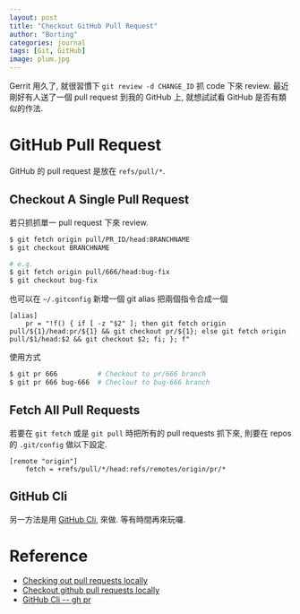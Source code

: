 ```yaml
---
layout: post
title: "Checkout GitHub Pull Request"
author: "Borting"
categories: journal
tags: [Git, GitHub]
image: plum.jpg
---
```


Gerrit 用久了, 就很習慣下 `git review -d CHANGE_ID` 抓 code 下來 review.
最近剛好有人送了一個 pull request 到我的 GitHub 上, 就想試試看 GitHub 是否有類似的作法.

# GitHub Pull Request

GitHub 的 pull request 是放在 `refs/pull/*`.

## Checkout A Single Pull Request

若只抓抓單一 pull request 下來 review.
```bash
$ git fetch origin pull/PR_ID/head:BRANCHNAME
$ git checkout BRANCHNAME

# e.g.
$ git fetch origin pull/666/head:bug-fix
$ git checkout bug-fix
```

也可以在 `~/.gitconfig` 新增一個 git alias 把兩個指令合成一個
```gitconfig
[alias]
    pr = "!f() { if [ -z "$2" ]; then git fetch origin pull/${1}/head:pr/${1} && git checkout pr/${1}; else git fetch origin pull/$1/head:$2 && git checkout $2; fi; }; f"
```
使用方式
```bash
$ git pr 666          # Checkout to pr/666 branch
$ git pr 666 bug-666  # Checlout to bug-666 branch
```

## Fetch All Pull Requests

若要在 `git fetch` 或是 `git pull` 時把所有的 pull requests 抓下來, 則要在 repos 的 `.git/config` 做以下設定.
```gitconfig
[remote "origin"]
    fetch = +refs/pull/*/head:refs/remotes/origin/pr/*
```

## GitHub Cli

另一方法是用 [GitHub Cli](https://cli.github.com/manual/gh_pr), 來做.
等有時間再來玩囉.

# Reference

* [Checking out pull requests locally](https://docs.github.com/en/github/collaborating-with-issues-and-pull-requests/checking-out-pull-requests-locally)
* [Checkout github pull requests locally](https://gist.github.com/piscisaureus/3342247)
* [GitHub Cli -- gh pr](https://cli.github.com/manual/gh_pr)
